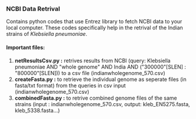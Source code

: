 ### NCBI Data Retrival
Contains python codes that use Entrez library to fetch NCBI data to your local computer.
These codes specifically help in the retrival of the Indian strains of _Klebsiella pneumoniae_.

#### Important files:
1. **netResultsCsv.py :** retrives results from NCBI (query: Klebsiella pneumoniae AND \"whole genome\" AND India AND (\"300000\"[SLEN] : \"800000\"[SLEN])) to a csv file (indianwholegenome_570.csv)
2. **createFasta.py :** to retrieve the individual genome as seperate files (in fasta/txt format) from the queries in csv input (indianwholegenome_570.csv)
3. **combinedFasta.py :** to retrive combined genome files of the same strains (input : indianwholegenome_570.csv, output: kleb_EN5275.fasta, kleb_5338.fasta...)
